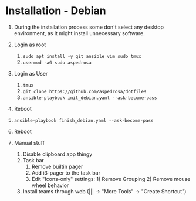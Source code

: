 # Installation - Debian

1. During the installation process some don't select any desktop environment, as it might install unnecessary software.

2. Login as root

   1. `sudo apt install -y git ansible vim sudo tmux`
   2. `usermod -aG sudo aspedrosa`

3. Login as User

   1. `tmux`
   2. `git clone https://github.com/aspedrosa/dotfiles`
   3. `ansible-playbook init_debian.yaml --ask-become-pass`

4. Reboot

5. `ansible-playbook finish_debian.yaml --ask-become-pass`

6. Reboot

7. Manual stuff

   1. Disable clipboard app thingy
   2. Task bar
      1. Remove builtin pager
      2. Add i3-pager to the task bar
      3. Edit "Icons-only" settings: 1) Remove Grouping 2) Remove mouse wheel behavior
   3. Install teams through web (||| -> "More Tools" -> "Create Shortcut")